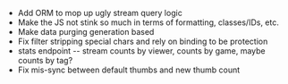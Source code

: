 * Add ORM to mop up ugly stream query logic
* Make the JS not stink so much in terms of formatting, classes/IDs, etc.
* Make data purging generation based
* Fix filter stripping special chars and rely on binding to be protection
* stats endpoint -- stream counts by viewer, counts by game, maybe counts by tag?
* Fix mis-sync between default thumbs and new thumb count
